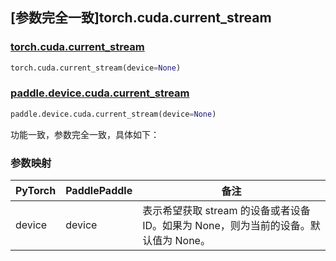 ## [参数完全一致]torch.cuda.current_stream

### [torch.cuda.current_stream](https://pytorch.org/docs/stable/generated/torch.cuda.current_stream.html#torch.cuda.current_stream)

```python
torch.cuda.current_stream(device=None)
```

### [paddle.device.cuda.current_stream](https://www.paddlepaddle.org.cn/documentation/docs/zh/develop/api/paddle/device/cuda/current_stream_cn.html)

```python
paddle.device.cuda.current_stream(device=None)
```

功能一致，参数完全一致，具体如下：
### 参数映射
| PyTorch       | PaddlePaddle | 备注                                                   |
| ------------- | ------------ | ------------------------------------------------------ |
| device        | device            | 表示希望获取 stream 的设备或者设备 ID。如果为 None，则为当前的设备。默认值为 None。                                     |

